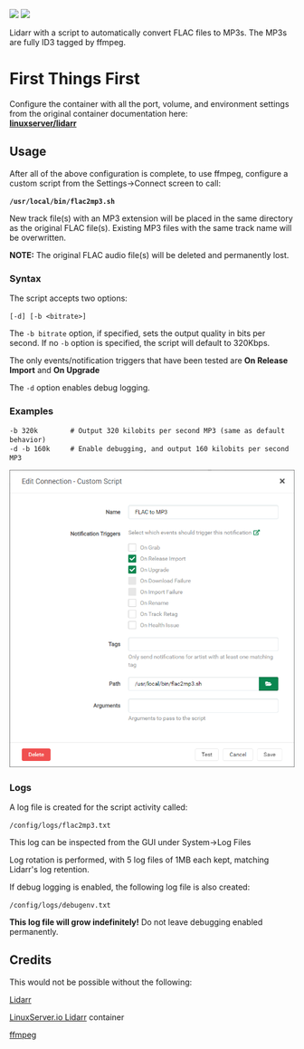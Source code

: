 [![](https://images.microbadger.com/badges/image/thecaptain989/lidarr.svg)](https://microbadger.com/images/thecaptain989/lidarr "Get your own image badge on microbadger.com")
[![](https://images.microbadger.com/badges/version/thecaptain989/lidarr.svg)](https://microbadger.com/images/thecaptain989/lidarr "Get your own version badge on microbadger.com")

Lidarr with a script to automatically convert FLAC files to MP3s. The MP3s are fully ID3 tagged by ffmpeg.

# First Things First

Configure the container with all the port, volume, and environment settings from the original container documentation here:  
**[linuxserver/lidarr](https://hub.docker.com/r/linuxserver/lidarr)**

## Usage

After all of the above configuration is complete, to use ffmpeg, configure a custom script from the Settings->Connect screen to call:

**`/usr/local/bin/flac2mp3.sh`**

New track file(s) with an MP3 extension will be placed in the same directory as the original FLAC file(s). Existing MP3 files with the same track name will be overwritten.

**NOTE:** The original FLAC audio file(s) will be deleted and permanently lost.

### Syntax

The script accepts two options:

`[-d] [-b <bitrate>]`

The `-b bitrate` option, if specified, sets the output quality in bits per second.  If no `-b` option is specified, the script will default to 320Kbps.

The only events/notification triggers that have been tested are **On Release Import** and **On Upgrade**

The `-d` option enables debug logging.

### Examples
    -b 320k        # Output 320 kilobits per second MP3 (same as default behavior)
    -d -b 160k     # Enable debugging, and output 160 kilobits per second MP3

![lidarr-flac2mp3](https://raw.githubusercontent.com/TheCaptain989/lidarr-flac2mp3/master/images/flac2mp3.png)

### Logs
A log file is created for the script activity called:

`/config/logs/flac2mp3.txt`

This log can be inspected from the GUI under System->Log Files

Log rotation is performed, with 5 log files of 1MB each kept, matching Lidarr's log retention.

If debug logging is enabled, the following log file is also created:

`/config/logs/debugenv.txt`

**This log file will grow indefinitely!** Do not leave debugging enabled permanently.

## Credits

This would not be possible without the following:

[Lidarr](https://lidarr.audio/)

[LinuxServer.io Lidarr](https://hub.docker.com/r/linuxserver/lidarr) container

[ffmpeg](https://ffmpeg.org/)
